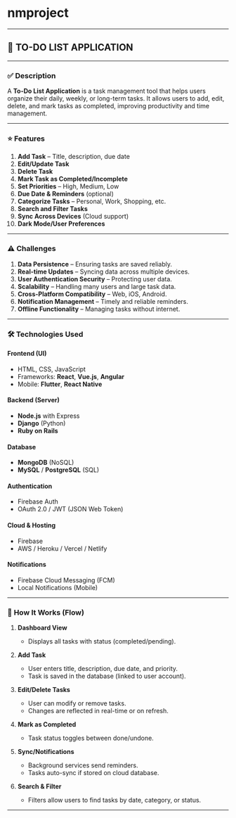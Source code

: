 # nmproject

---

## 📝 TO-DO LIST APPLICATION

---

### ✅ **Description**

A **To-Do List Application** is a task management tool that helps users organize their daily, weekly, or long-term tasks. It allows users to add, edit, delete, and mark tasks as completed, improving productivity and time management.

---

### ⭐ **Features**

1. **Add Task** – Title, description, due date
2. **Edit/Update Task**
3. **Delete Task**
4. **Mark Task as Completed/Incomplete**
5. **Set Priorities** – High, Medium, Low
6. **Due Date & Reminders** (optional)
7. **Categorize Tasks** – Personal, Work, Shopping, etc.
8. **Search and Filter Tasks**
9. **Sync Across Devices** (Cloud support)
10. **Dark Mode/User Preferences**

---

### ⚠️ **Challenges**

1. **Data Persistence** – Ensuring tasks are saved reliably.
2. **Real-time Updates** – Syncing data across multiple devices.
3. **User Authentication Security** – Protecting user data.
4. **Scalability** – Handling many users and large task data.
5. **Cross-Platform Compatibility** – Web, iOS, Android.
6. **Notification Management** – Timely and reliable reminders.
7. **Offline Functionality** – Managing tasks without internet.

---

### 🛠️ **Technologies Used**

#### **Frontend (UI)**

* HTML, CSS, JavaScript
* Frameworks: **React**, **Vue.js**, **Angular**
* Mobile: **Flutter**, **React Native**

#### **Backend (Server)**

* **Node.js** with Express
* **Django** (Python)
* **Ruby on Rails**

#### **Database**

* **MongoDB** (NoSQL)
* **MySQL** / **PostgreSQL** (SQL)

#### **Authentication**

* Firebase Auth
* OAuth 2.0 / JWT (JSON Web Token)

#### **Cloud & Hosting**

* Firebase
* AWS / Heroku / Vercel / Netlify

#### **Notifications**

* Firebase Cloud Messaging (FCM)
* Local Notifications (Mobile)

---

### 🔄 **How It Works (Flow)**


1. **Dashboard View**

   * Displays all tasks with status (completed/pending).

2. **Add Task**

   * User enters title, description, due date, and priority.
   * Task is saved in the database (linked to user account).

3. **Edit/Delete Tasks**

   * User can modify or remove tasks.
   * Changes are reflected in real-time or on refresh.

4. **Mark as Completed**

   * Task status toggles between done/undone.

5. **Sync/Notifications**

   * Background services send reminders.
   * Tasks auto-sync if stored on cloud database.

6. **Search & Filter**

   * Filters allow users to find tasks by date, category, or status.

---
